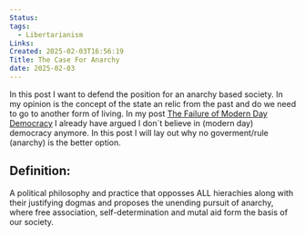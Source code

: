 ```yaml
---
Status: 
tags:
  - Libertarianism
Links: 
Created: 2025-02-03T16:56:19
Title: The Case For Anarchy
date: 2025-02-03
---
```

In this post I want to defend the position for an anarchy based society. In my opinion is the concept of the state an relic from the past and do we need to go to another form of living. In my post [The Failure of Modern Day Democracy](https://thoughtvoyager.com/posts/the-failure-of-modern-day-democracy/)
I already have argued I don´t believe in (modern day) democracy anymore. In this post I will lay out why no goverment/rule (anarchy) is the better option.
## Definition:

A political philosophy and practice that opposses ALL hierachies along with their justifying dogmas and proposes the unending pursuit of anarchy, where free association, self-determination and mutal aid form the basis of our society. 

 